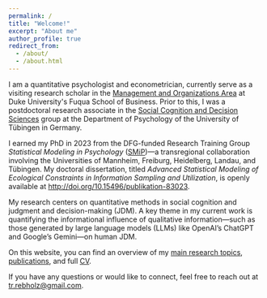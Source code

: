 ```yaml
---
permalink: /
title: "Welcome!"
excerpt: "About me"
author_profile: true
redirect_from: 
  - /about/
  - /about.html
---
```


I am a quantitative psychologist and econometrician, currently serve as a visiting research scholar in the <a href="https://areas.fuqua.duke.edu/management/index.html">Management and Organizations Area</a> at Duke University's Fuqua School of Business. Prior to this, I was a postdoctoral research associate in the <a href='https://uni-tuebingen.de/en/174183' target="_blank">Social Cognition and Decision Sciences</a> group at the Department of Psychology of the University of Tübingen in Germany. 

I earned my PhD in 2023 from the DFG-funded Research Training Group <i>Statistical Modeling in Psychology</i> (<a href='https://www.uni-mannheim.de/smip/team/phd-candidates/cohort-2020/tobias-rebholz/' target="_blank">SMiP</a>)—a transregional collaboration involving the Universities of Mannheim, Freiburg, Heidelberg, Landau, and Tübingen. My doctoral dissertation, titled <i>Advanced Statistical Modeling of Ecological Constraints in Information Sampling and Utilization</i>, is openly available at <a href='http://doi.org/10.15496/publikation-83023' target="_blank">http://doi.org/10.15496/publikation-83023</a>.

My research centers on quantitative methods in social cognition and judgment and decision-making (JDM). A key theme in my current work is quantifying the informational influence of qualitative information—such as those generated by large language models (LLMs) like OpenAI’s ChatGPT and Google’s Gemini—on human JDM. 

On this website, you can find an overview of my <a href="/research/">main research topics</a>, <a href="/publications/">publications</a>, and full [CV](/cv/). 

If you have any questions or would like to connect, feel free to reach out at <a href='mailto:tr.rebholz@gmail.com'>tr.rebholz@gmail.com</a>.